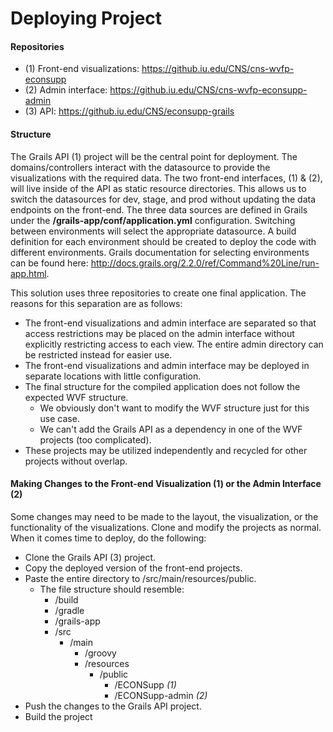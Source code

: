 # Deploying Project

#### Repositories
* (1) Front-end visualizations: https://github.iu.edu/CNS/cns-wvfp-econsupp
* (2) Admin interface: https://github.iu.edu/CNS/cns-wvfp-econsupp-admin
* (3) API: https://github.iu.edu/CNS/econsupp-grails

#### Structure
The Grails API (1) project will be the central point for deployment. The domains/controllers interact with the datasource to provide the visualizations with the required data. The two front-end interfaces, (1) & (2), will live inside of the API as static resource directories. This allows us to switch the datasources for dev, stage, and prod without updating the data endpoints on the front-end. The three data sources are defined in Grails under the **/grails-app/conf/application.yml** configuration. Switching between environments will select the appropriate datasource. A build definition for each environment should be created to deploy the code with different environments. Grails documentation for selecting environments can be found here: http://docs.grails.org/2.2.0/ref/Command%20Line/run-app.html.

This solution uses three repositories to create one final application. The reasons for this separation are as follows:
* The front-end visualizations and admin interface are separated so that access restrictions may be placed on the admin interface without explicitly restricting access to each view. The entire admin directory can be restricted instead for easier use.
* The front-end visualizations and admin interface may be deployed in separate locations with little configuration.
* The final structure for the compiled application does not follow the expected WVF structure.
    * We obviously don't want to modify the WVF structure just for this use case.
    * We can't add the Grails API as a dependency in one of the WVF projects (too complicated).
* These projects may be utilized independently and recycled for other projects without overlap.

#### Making Changes to the Front-end Visualization (1) or the Admin Interface (2)
Some changes may need to be made to the layout, the visualization, or the functionality of the visualizations. Clone and modify the projects as normal. When it comes time to deploy, do the following:

* Clone the Grails API (3) project. 
* Copy the deployed version of the front-end projects.
* Paste the entire directory to  /src/main/resources/public.
    * The file structure should resemble:
        * /build
        * /gradle
        * /grails-app
        * /src
            * /main
                * /groovy
                * /resources
                    * /public
                        * /ECONSupp *(1)*
                        * /ECONSupp-admin *(2)*
* Push the changes to the Grails API project.
* Build the project


